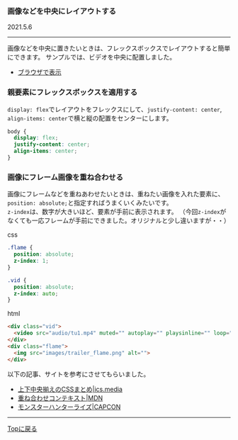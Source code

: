 ### 画像などを中央にレイアウトする 
2021.5.6

---

画像などを中央に置きたいときは、フレックスボックスでレイアウトすると簡単にできます。
サンプルでは、ビデオを中央に配置しました。

- [ブラウザで表示](../sample/monhan/index_monhan.html)

### 親要素にフレックスボックスを適用する
`display: flex`でレイアウトをフレックスにして、`justify-content: center`,
`align-items: center`で横と縦の配置をセンターにします。
```css
body {
  display: flex;
  justify-content: center;
  align-items: center;
}
```

### 画像にフレーム画像を重ね合わせる
画像にフレームなどを重ねあわせたいときは、重ねたい画像を入れた要素に、
`position: absolute;`と指定すればうまくいくみたいです。  
`z-index`は、数字が大きいほど、要素が手前に表示されます。
（今回`z-index`がなくても一応フレームが手前にできました。オリジナルと少し違いますが・・）

css
```css
.flame {
  position: absolute;
  z-index: 1;
}

.vid {
  position: absolute;
  z-index: auto;
}
```
html
```html
<div class="vid">
  <video src="audio/tu1.mp4" muted="" autoplay="" playsinline="" loop=""></video>
</div>
<div class="flame">
  <img src="images/trailer_flame.png" alt="">
</div>
```

以下の記事、サイトを参考にさせてもらいました。
- [上下中央揃えのCSSまとめ|ics.media](https://ics.media/entry/17522/)
- [重ね合わせコンテキスト|MDN](https://developer.mozilla.org/ja/docs/Web/CSS/CSS_Positioning/Understanding_z_index/The_stacking_context)
- [モンスターハンターライズ|CAPCON](https://www.capcom.co.jp/monsterhunter/rise/)

---

[Topに戻る](../)

